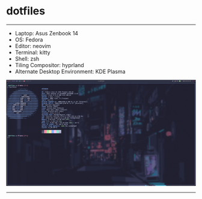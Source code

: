 # dotfiles
---
- Laptop: Asus Zenbook 14
- OS: Fedora
- Editor: neovim
- Terminal: kitty
- Shell: zsh
- Tiling Compositor: hyprland
- Alternate Desktop Environment: KDE Plasma

![hyprland_screenshot](.config/.assets/fastfetch.png "hyprlandscr")

---
